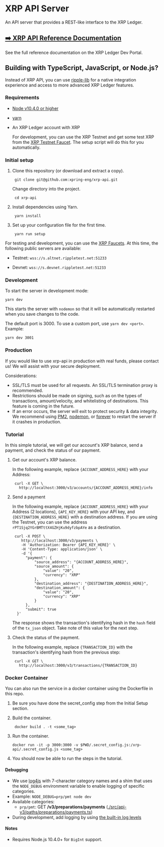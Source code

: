 # XRP API Server

An API server that provides a REST-like interface to the XRP Ledger.


## [➡️ XRP API Reference Documentation](https://xpring-eng.github.io/xrp-api/)

See the full reference documentation on the XRP Ledger Dev Portal.

## Building with TypeScript, JavaScript, or Node.js?

Instead of XRP API, you can use [ripple-lib](https://github.com/ripple/ripple-lib) for a native integration experience and access to more advanced XRP Ledger features.

### Requirements

- [Node v10.4.0 or higher](https://nodejs.org/en/download/)
- [yarn](https://yarnpkg.com/en/)
- An XRP Ledger account with XRP

    For development, you can use the XRP Testnet and get some test XRP from the [XRP Testnet Faucet](https://xrpl.org/xrp-testnet-faucet.html). The setup script will do this for you automatically.

### Initial setup

1. Clone this repository (or download and extract a copy).

        git clone git@github.com:xpring-eng/xrp-api.git

    Change directory into the project.

        cd xrp-api

2. Install dependencies using Yarn.

        yarn install

3. Set up your configuration file for the first time.

        yarn run setup

For testing and development, you can use the [XRP Faucets](https://xrpl.org/xrp-testnet-faucet.html). At this time, the following public servers are available:

- Testnet: `wss://s.altnet.rippletest.net:51233`

- Devnet: `wss://s.devnet.rippletest.net:51233`

### Development

To start the server in development mode:

    yarn dev

This starts the server with `nodemon` so that it will be automatically restarted when you save changes to the code.

The default port is 3000. To use a custom port, use `yarn dev <port>`. Example:

    yarn dev 3001

### Production

If you would like to use xrp-api in production with real funds, please contact us! We will assist with your secure deployment.

Considerations:

- SSL/TLS must be used for all requests. An SSL/TLS termination proxy is recommended.
- Restrictions should be made on signing, such as on the types of transactions, amount/velocity, and whitelisting of destinations. This feature is coming in the future.
- If an error occurs, the server will exit to protect security & data integrity. We recommend using [PM2](https://www.npmjs.com/package/pm2), [nodemon](https://www.npmjs.com/package/nodemon), or [forever](https://www.npmjs.com/package/forever) to restart the server if it crashes in production.

### Tutorial

In this simple tutorial, we will get our account's XRP balance, send a payment, and check the status of our payment.

1. Get our account's XRP balance.

    In the following example, replace `{ACCOUNT_ADDRESS_HERE}` with your Address:

        curl -X GET \
          http://localhost:3000/v3/accounts/{ACCOUNT_ADDRESS_HERE}/info

2. Send a payment

    In the following example, replace `{ACCOUNT_ADDRESS_HERE}` with your Address (2 locations), `{API_KEY_HERE}` with your API key, and `{DESTINATION_ADDRESS_HERE}` with a destination address. If you are using the Testnet, you can use the address `rPT1Sjq2YGrBMTttX4GZHjKu9dyfzbpAYe` as a destination.

        curl -X POST \
           http://localhost:3000/v3/payments \
           -H 'Authorization: Bearer {API_KEY_HERE}' \
           -H 'Content-Type: application/json' \
           -d '{
             "payment": {
                 "source_address": "{ACCOUNT_ADDRESS_HERE}",
                 "source_amount": {
                     "value": "20",
                     "currency": "XRP"
                 },
                 "destination_address": "{DESTINATION_ADDRESS_HERE}",
                 "destination_amount": {
                     "value": "20",
                     "currency": "XRP"
                 }
             },
             "submit": true
         }'


    The response shows the transaction's identifying hash in the `hash` field of the `tx_json` object. Take note of this value for the next step.

3. Check the status of the payment.

    In the following example, replace `{TRANSACTION_ID}` with the transaction's identifying hash from the previous step:

        curl -X GET \
          http://localhost:3000/v3/transactions/{TRANSACTION_ID}

### Docker Container

You can also run the service in a docker container using the Dockerfile in this repo.

1. Be sure you have done the secret_config step from the Initial Setup section.
2. Build the container.

        docker build . -t <some_tag>

3. Run the container.

       docker run -it -p 3000:3000 -v $PWD/.secret_config.js:/xrp-api/.secret_config.js <some_tag>

4. You should now be able to run the steps in the tutorial.

#### Debugging

* We use [log4js](https://www.npmjs.com/package/log4js) with 7-character category names and a shim that uses the `NODE_DEBUG` environment variable to enable logging of specific categories.
* Example: `NODE_DEBUG=prp/pmt node dev`
* Available categories:
  * `prp/pmt`: GET **/v3/preparations/payments** ([./src/api-v3/paths/preparations/payments.ts](./src/api-v3/paths/preparations/payments.ts))
* During development, add logging by using [the built-in log levels](http://stritti.github.io/log4js/docu/users-guide.html#loglevel)

#### Notes

* Requires Node.js 10.4.0+ for `BigInt` support.
